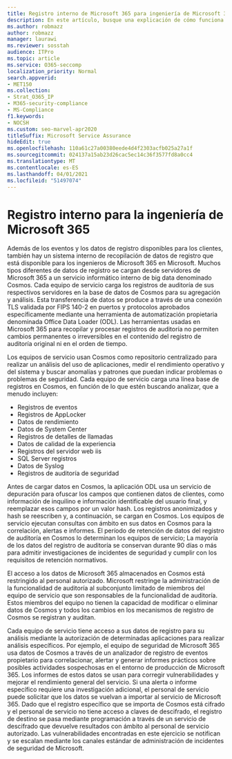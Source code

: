 ```yaml
---
title: Registro interno de Microsoft 365 para ingeniería de Microsoft 365
description: En este artículo, busque una explicación de cómo funciona el registro interno para microsoft 365 Engineering teams.
ms.author: robmazz
author: robmazz
manager: laurawi
ms.reviewer: sosstah
audience: ITPro
ms.topic: article
ms.service: O365-seccomp
localization_priority: Normal
search.appverid:
- MET150
ms.collection:
- Strat_O365_IP
- M365-security-compliance
- MS-Compliance
f1.keywords:
- NOCSH
ms.custom: seo-marvel-apr2020
titleSuffix: Microsoft Service Assurance
hideEdit: true
ms.openlocfilehash: 110a61c27a00380eede4d4f2303acfb025a27a1f
ms.sourcegitcommit: 024137a15ab23d26cac5ec14c36f3577fd8a0cc4
ms.translationtype: MT
ms.contentlocale: es-ES
ms.lasthandoff: 04/01/2021
ms.locfileid: "51497074"
---
```

# <a name="internal-logging-for-microsoft-365-engineering"></a>Registro interno para la ingeniería de Microsoft 365

Además de los eventos y los datos de registro disponibles para los clientes, también hay un sistema interno de recopilación de datos de registro que está disponible para los ingenieros de Microsoft 365 en Microsoft. Muchos tipos diferentes de datos de registro se cargan desde servidores de Microsoft 365 a un servicio informático interno de big data denominado Cosmos. Cada equipo de servicio carga los registros de auditoría de sus respectivos servidores en la base de datos de Cosmos para su agregación y análisis. Esta transferencia de datos se produce a través de una conexión TLS validada por FIPS 140-2 en puertos y protocolos aprobados específicamente mediante una herramienta de automatización propietaria denominada Office Data Loader (ODL). Las herramientas usadas en Microsoft 365 para recopilar y procesar registros de auditoría no permiten cambios permanentes o irreversibles en el contenido del registro de auditoría original ni en el orden de tiempo.

Los equipos de servicio usan Cosmos como repositorio centralizado para realizar un análisis del uso de aplicaciones, medir el rendimiento operativo y del sistema y buscar anomalías y patrones que puedan indicar problemas o problemas de seguridad. Cada equipo de servicio carga una línea base de registros en Cosmos, en función de lo que estén buscando analizar, que a menudo incluyen:

- Registros de eventos
- Registros de AppLocker
- Datos de rendimiento
- Datos de System Center
- Registros de detalles de llamadas
- Datos de calidad de la experiencia
- Registros del servidor web iis
- SQL Server registros
- Datos de Syslog
- Registros de auditoría de seguridad

Antes de cargar datos en Cosmos, la aplicación ODL usa un servicio de depuración para ofuscar los campos que contienen datos de clientes, como información de inquilino e información identificable del usuario final, y reemplazar esos campos por un valor hash. Los registros anonimizados y hash se reescriben y, a continuación, se cargan en Cosmos. Los equipos de servicio ejecutan consultas con ámbito en sus datos en Cosmos para la correlación, alertas e informes. El período de retención de datos del registro de auditoría en Cosmos lo determinan los equipos de servicio; La mayoría de los datos del registro de auditoría se conservan durante 90 días o más para admitir investigaciones de incidentes de seguridad y cumplir con los requisitos de retención normativos.

El acceso a los datos de Microsoft 365 almacenados en Cosmos está restringido al personal autorizado. Microsoft restringe la administración de la funcionalidad de auditoría al subconjunto limitado de miembros del equipo de servicio que son responsables de la funcionalidad de auditoría. Estos miembros del equipo no tienen la capacidad de modificar o eliminar datos de Cosmos y todos los cambios en los mecanismos de registro de Cosmos se registran y auditan.

Cada equipo de servicio tiene acceso a sus datos de registro para su análisis mediante la autorización de determinadas aplicaciones para realizar análisis específicos. Por ejemplo, el equipo de seguridad de Microsoft 365 usa datos de Cosmos a través de un analizador de registro de eventos propietario para correlacionar, alertar y generar informes prácticos sobre posibles actividades sospechosas en el entorno de producción de Microsoft 365. Los informes de estos datos se usan para corregir vulnerabilidades y mejorar el rendimiento general del servicio. Si una alerta o informe específico requiere una investigación adicional, el personal de servicio puede solicitar que los datos se vuelvan a importar al servicio de Microsoft 365. Dado que el registro específico que se importa de Cosmos está cifrado y el personal de servicio no tiene acceso a claves de descifrado, el registro de destino se pasa mediante programación a través de un servicio de descifrado que devuelve resultados con ámbito al personal de servicio autorizado. Las vulnerabilidades encontradas en este ejercicio se notifican y se escalan mediante los canales estándar de administración de incidentes de seguridad de Microsoft.

